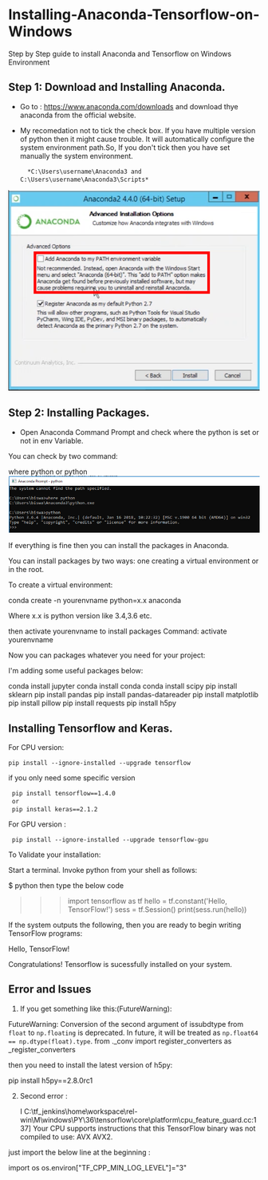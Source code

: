 # Installing-Anaconda-Tensorflow-on-Windows
Step by Step guide to install Anaconda and Tensorflow on Windows Environment


## Step 1: Download and Installing Anaconda.

  * Go to : https://www.anaconda.com/downloads and download thye anaconda from the official website.

  * My recomedation not to tick the check box. If you have multiple version of python then it might cause trouble.
    It will automatically configure the system environment path.So, If you don't tick then you have set manually the system environment.

    ```
      *C:\Users\username\Anaconda3 and C:\Users\username\Anaconda3\Scripts*
    ``` 
  
  ![Screenshot](Capture1.PNG)


## Step 2: Installing Packages.

* Open Anaconda Command Prompt and check where the python is set or not in env Variable.

You can check by two command:

where python
or
python
![Screenshot](Capture.PNG)

If everything is fine then you can install the packages in Anaconda.

You can install packages by two ways: one creating a virtual environment or in the root.

To create a virtual environment: 

conda create -n yourenvname python=x.x anaconda

Where x.x is python version like 3.4,3.6 etc.

then activate yourenvname to install packages
Command: activate yourenvname

Now you can packages whatever you need for your project:

I'm adding some useful packages below:

conda install jupyter
conda install conda 
conda install scipy
pip install sklearn
pip install pandas
pip install pandas-datareader
pip install matplotlib
pip install pillow
pip install requests
pip install h5py

## Installing Tensorflow and Keras.

For CPU version:

    pip install --ignore-installed --upgrade tensorflow

   if you only need some specific version
   
     pip install tensorflow==1.4.0
     or
     pip install keras==2.1.2

For GPU version :

     pip install --ignore-installed --upgrade tensorflow-gpu 

To Validate your installation:

Start a terminal.
Invoke python from your shell as follows:

$ python
then type the below code

>>> import tensorflow as tf
>>> hello = tf.constant('Hello, TensorFlow!')
>>> sess = tf.Session()
>>> print(sess.run(hello))

If the system outputs the following, then you are ready to begin writing TensorFlow programs:

Hello, TensorFlow!

Congratulations! Tensorflow is sucessfully installed on your system.

## Error and Issues

1. If you get something like this:(FutureWarning):

  FutureWarning: Conversion of the second argument of issubdtype from `float` to `np.floating` is deprecated. In future, it will be       treated as `np.float64 == np.dtype(float).type`. from ._conv import register_converters as _register_converters 

then you need to install the latest version of h5py:

pip install h5py==2.8.0rc1


2. Second error : 

    I C:\tf_jenkins\home\workspace\rel-win\M\windows\PY\36\tensorflow\core\platform\cpu_feature_guard.cc:137] Your CPU supports             instructions that this TensorFlow binary was not compiled to use: AVX AVX2.

 just import the below line at the beginning :
 
 import os
 os.environ["TF_CPP_MIN_LOG_LEVEL"]="3"







